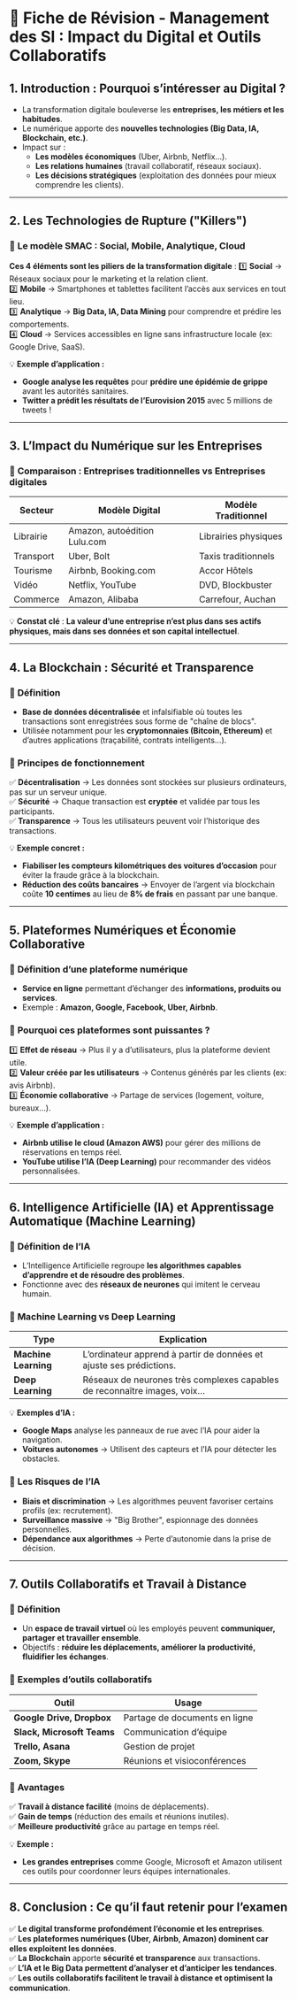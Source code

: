 # **📌 Fiche de Révision - Management des SI : Impact du Digital et Outils Collaboratifs**  

## **1. Introduction : Pourquoi s’intéresser au Digital ?**
- La transformation digitale bouleverse les **entreprises, les métiers et les habitudes**.
- Le numérique apporte des **nouvelles technologies (Big Data, IA, Blockchain, etc.)**.
- Impact sur :
  - **Les modèles économiques** (Uber, Airbnb, Netflix…).
  - **Les relations humaines** (travail collaboratif, réseaux sociaux).
  - **Les décisions stratégiques** (exploitation des données pour mieux comprendre les clients).

---

## **2. Les Technologies de Rupture ("Killers")**
### 🔹 **Le modèle SMAC : Social, Mobile, Analytique, Cloud**
**Ces 4 éléments sont les piliers de la transformation digitale** :
1️⃣ **Social** → Réseaux sociaux pour le marketing et la relation client.  
2️⃣ **Mobile** → Smartphones et tablettes facilitent l’accès aux services en tout lieu.  
3️⃣ **Analytique** → **Big Data, IA, Data Mining** pour comprendre et prédire les comportements.  
4️⃣ **Cloud** → Services accessibles en ligne sans infrastructure locale (ex: Google Drive, SaaS).  

💡 **Exemple d’application :**  
- **Google analyse les requêtes** pour **prédire une épidémie de grippe** avant les autorités sanitaires.  
- **Twitter a prédit les résultats de l’Eurovision 2015** avec 5 millions de tweets !  

---

## **3. L’Impact du Numérique sur les Entreprises**
### 🔹 **Comparaison : Entreprises traditionnelles vs Entreprises digitales**
| **Secteur** | **Modèle Digital** | **Modèle Traditionnel** |
|------------|------------------|------------------|
| Librairie | Amazon, autoédition Lulu.com | Librairies physiques |
| Transport | Uber, Bolt | Taxis traditionnels |
| Tourisme | Airbnb, Booking.com | Accor Hôtels |
| Vidéo | Netflix, YouTube | DVD, Blockbuster |
| Commerce | Amazon, Alibaba | Carrefour, Auchan |

💡 **Constat clé** : **La valeur d’une entreprise n’est plus dans ses actifs physiques, mais dans ses données et son capital intellectuel**.

---

## **4. La Blockchain : Sécurité et Transparence**
### 🔹 **Définition**
- **Base de données décentralisée** et infalsifiable où toutes les transactions sont enregistrées sous forme de "chaîne de blocs".
- Utilisée notamment pour les **cryptomonnaies (Bitcoin, Ethereum)** et d’autres applications (traçabilité, contrats intelligents…).

### 🔹 **Principes de fonctionnement**
✅ **Décentralisation** → Les données sont stockées sur plusieurs ordinateurs, pas sur un serveur unique.  
✅ **Sécurité** → Chaque transaction est **cryptée** et validée par tous les participants.  
✅ **Transparence** → Tous les utilisateurs peuvent voir l’historique des transactions.  

💡 **Exemple concret :**  
- **Fiabiliser les compteurs kilométriques des voitures d’occasion** pour éviter la fraude grâce à la blockchain.  
- **Réduction des coûts bancaires** → Envoyer de l’argent via blockchain coûte **10 centimes** au lieu de **8% de frais** en passant par une banque.

---

## **5. Plateformes Numériques et Économie Collaborative**
### 🔹 **Définition d’une plateforme numérique**
- **Service en ligne** permettant d’échanger des **informations, produits ou services**.
- Exemple : **Amazon, Google, Facebook, Uber, Airbnb**.

### 🔹 **Pourquoi ces plateformes sont puissantes ?**
1️⃣ **Effet de réseau** → Plus il y a d’utilisateurs, plus la plateforme devient utile.  
2️⃣ **Valeur créée par les utilisateurs** → Contenus générés par les clients (ex: avis Airbnb).  
3️⃣ **Économie collaborative** → Partage de services (logement, voiture, bureaux…).  

💡 **Exemple d’application :**  
- **Airbnb utilise le cloud (Amazon AWS)** pour gérer des millions de réservations en temps réel.  
- **YouTube utilise l’IA (Deep Learning)** pour recommander des vidéos personnalisées.

---

## **6. Intelligence Artificielle (IA) et Apprentissage Automatique (Machine Learning)**
### 🔹 **Définition de l’IA**
- L’Intelligence Artificielle regroupe **les algorithmes capables d’apprendre et de résoudre des problèmes**.
- Fonctionne avec des **réseaux de neurones** qui imitent le cerveau humain.

### 🔹 **Machine Learning vs Deep Learning**
| **Type** | **Explication** |
|----------|---------------|
| **Machine Learning** | L’ordinateur apprend à partir de données et ajuste ses prédictions. |
| **Deep Learning** | Réseaux de neurones très complexes capables de reconnaître images, voix… |

💡 **Exemples d’IA :**  
- **Google Maps** analyse les panneaux de rue avec l’IA pour aider la navigation.  
- **Voitures autonomes** → Utilisent des capteurs et l’IA pour détecter les obstacles.  

### 🔹 **Les Risques de l’IA**
- **Biais et discrimination** → Les algorithmes peuvent favoriser certains profils (ex: recrutement).  
- **Surveillance massive** → "Big Brother", espionnage des données personnelles.  
- **Dépendance aux algorithmes** → Perte d’autonomie dans la prise de décision.

---

## **7. Outils Collaboratifs et Travail à Distance**
### 🔹 **Définition**
- Un **espace de travail virtuel** où les employés peuvent **communiquer, partager et travailler ensemble**.
- Objectifs : **réduire les déplacements, améliorer la productivité, fluidifier les échanges**.

### 🔹 **Exemples d’outils collaboratifs**
| **Outil** | **Usage** |
|-----------|----------|
| **Google Drive, Dropbox** | Partage de documents en ligne |
| **Slack, Microsoft Teams** | Communication d’équipe |
| **Trello, Asana** | Gestion de projet |
| **Zoom, Skype** | Réunions et visioconférences |

### 🔹 **Avantages**
✅ **Travail à distance facilité** (moins de déplacements).  
✅ **Gain de temps** (réduction des emails et réunions inutiles).  
✅ **Meilleure productivité** grâce au partage en temps réel.

💡 **Exemple :**  
- **Les grandes entreprises** comme Google, Microsoft et Amazon utilisent ces outils pour coordonner leurs équipes internationales.

---

## **8. Conclusion : Ce qu’il faut retenir pour l’examen**
✅ **Le digital transforme profondément l’économie et les entreprises**.  
✅ **Les plateformes numériques (Uber, Airbnb, Amazon) dominent car elles exploitent les données**.  
✅ **La Blockchain** apporte **sécurité et transparence** aux transactions.  
✅ **L’IA et le Big Data permettent d’analyser et d’anticiper les tendances**.  
✅ **Les outils collaboratifs facilitent le travail à distance et optimisent la communication**.
